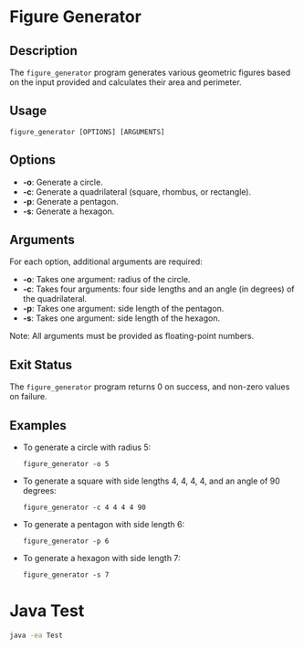 # Figure Generator

## Description
The `figure_generator` program generates various geometric figures based on the input provided and calculates their area and perimeter.

## Usage
```
figure_generator [OPTIONS] [ARGUMENTS]
```

## Options
- **-o**: Generate a circle.
- **-c**: Generate a quadrilateral (square, rhombus, or rectangle).
- **-p**: Generate a pentagon.
- **-s**: Generate a hexagon.

## Arguments
For each option, additional arguments are required:
- **-o**: Takes one argument: radius of the circle.
- **-c**: Takes four arguments: four side lengths and an angle (in degrees) of the quadrilateral.
- **-p**: Takes one argument: side length of the pentagon.
- **-s**: Takes one argument: side length of the hexagon.

Note: All arguments must be provided as floating-point numbers.

## Exit Status
The `figure_generator` program returns 0 on success, and non-zero values on failure.

## Examples
- To generate a circle with radius 5:
  ```
  figure_generator -o 5
  ```
- To generate a square with side lengths 4, 4, 4, 4, and an angle of 90 degrees:
  ```
  figure_generator -c 4 4 4 4 90
  ```
- To generate a pentagon with side length 6:
  ```
  figure_generator -p 6
  ```
- To generate a hexagon with side length 7:
  ```
  figure_generator -s 7
  ```

# Java Test

```bash
java -ea Test
```